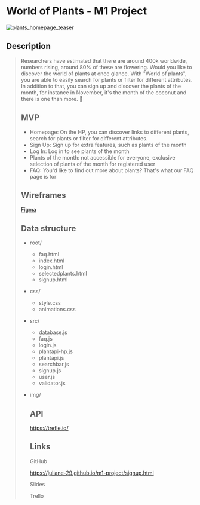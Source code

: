 # World of Plants - M1 Project

![plants_homepage_teaser](/Users/julianehuber/Desktop/m1-project/images/plants_homepage_teaser.jpg)

## Description

> Researchers have estimated that there are around 400k worldwide, numbers rising, around 80% of these are flowering. Would you like to discover the world of plants at once glance. With "World of plants", you are able to easily search for plants or filter for different attributes. In addition to that, you can sign up and discover the plants of the month, for instance in November, it's the month of the coconut and there is one than more. 🥥
>
> ## MVP
>
> - Homepage: On the HP, you can discover links to different plants, search for plants or filter for different attributes.
> - Sign Up: Sign up for extra features, such as plants of the month
> - Log In: Log in to see plants of the month
> - Plants of the month: not accessible for everyone, exclusive selection of plants of the month for registered user
> - FAQ: You'd like to find out more about plants? That's what our FAQ page is for
>
> ## Wireframes
>
> [Figma](https://www.figma.com/file/FGw9K6Q10WXJMwelfTPKX9/World-of-plant?node-id=0%3A1)
>
> ## Data structure
>
> - root/
>
>   - faq.html
>   - index.html
>   - login.html
>   - selectedplants.html
>   - signup.html
>
> - css/
>
>   - style.css
>   - animations.css
>
> - src/
>
>   - database.js
>   - faq.js
>   - login.js
>   - plantapi-hp.js
>   - plantapi.js
>   - searchbar.js
>   - signup.js
>   - user.js
>   - validator.js
>
> - img/
>
>   ## API
>
>   https://trefle.io/
>
>   ## Links
>
>   GitHub
>   
>   https://juliane-29.github.io/m1-project/signup.html
>
>   Slides
>
>
>   Trello
